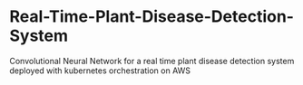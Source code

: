 # Real-Time-Plant-Disease-Detection-System
Convolutional Neural Network for a real time plant disease detection system deployed with kubernetes orchestration on AWS
